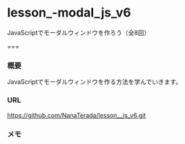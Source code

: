 # lesson_-modal_js_v6

JavaScriptでモーダルウィンドウを作ろう（全8回）

===

### 概要
JavaScriptでモーダルウィンドウを作る方法を学んでいきます。

### URL
https://github.com/NanaTerada/lesson__js_v6.git

### メモ
